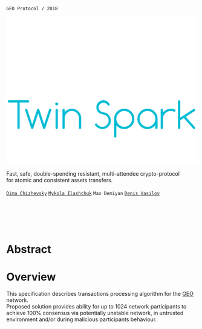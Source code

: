`GEO Protocol / 2018`

![Twin Spark Logo](https://github.com/GEO-Project/specs-protocol/blob/master/transactions/resources/twin_spark.png)

Fast, safe, double-spending resistant, multi-attendee crypto-protocol  
for atomic and consistent assets transfers.
<br/>
<br/>
[`Dima Chizhevsky`](https://github.com/haysaycheese/) 
[`Mykola Ilashchuk`](https://github.com/MukolaIlashchuk) 
`Max Demiyan` 
[`Denis Vasilov`](https://github.com/Vasilov345)
<br/>
<br/>
<br/>
<br/>
<br/>
<br/>
# Abstract

# Overview
This specification describes transactions processing algorithm for the [GEO](https://github.com/GEO-Project) network.  
Proposed solution provides ability for up to 1024 network participants to achieve 100% consensus via potentially unstable network, in untrusted environment and/or during malicious participants behaviour.
